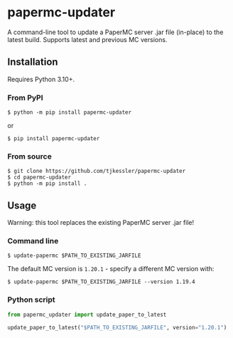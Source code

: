 # papermc-updater

A command-line tool to update a PaperMC server .jar file (in-place) to the latest build. Supports latest and previous MC versions.

## Installation

Requires Python 3.10+.

### From PyPI

```
$ python -m pip install papermc-updater
```

or

```
$ pip install papermc-updater
```

### From source

```
$ git clone https://github.com/tjkessler/papermc-updater
$ cd papermc-updater
$ python -m pip install .
```

## Usage

Warning: this tool replaces the existing PaperMC server .jar file!

### Command line

```
$ update-papermc $PATH_TO_EXISTING_JARFILE
```

The default MC version is `1.20.1` - specify a different MC version with:

```
$ update-papermc $PATH_TO_EXISTING_JARFILE --version 1.19.4
```

### Python script

```python
from papermc_updater import update_paper_to_latest

update_paper_to_latest("$PATH_TO_EXISTING_JARFILE", version="1.20.1")
```
